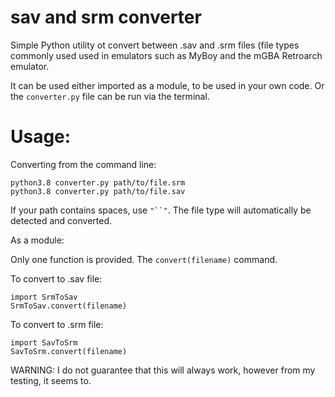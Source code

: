 # sav and srm converter

Simple Python utility ot convert between .sav and .srm files (file types commonly used used in emulators such as MyBoy and the mGBA Retroarch emulator.

It can be used either imported as a module, to be used in your own code.  Or the `converter.py` file can be run via the terminal.

# Usage:

Converting from the command line:

    python3.8 converter.py path/to/file.srm
    python3.8 converter.py path/to/file.sav

If your path contains spaces, use `"``"`.  The file type will automatically be detected and converted.

As a module:

Only one function is provided.  The `convert(filename)` command.

To convert to .sav file:

    import SrmToSav
    SrmToSav.convert(filename)
   
To convert to .srm file:

    import SavToSrm
    SavToSrm.convert(filename)
    
WARNING:  I do not guarantee that this will always work, however from my testing, it seems to.
